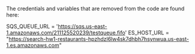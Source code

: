 The credentials and variables that are removed from the code are found here:

SQS_QUEUE_URL = 'https://sqs.us-east-1.amazonaws.com/211125520239/testqueue.fifo'
ES_HOST_URL = "https://search-hw1-restaurants-hpzhdzl6lw4sk7dhbh7hsynwua.us-east-1.es.amazonaws.com"
